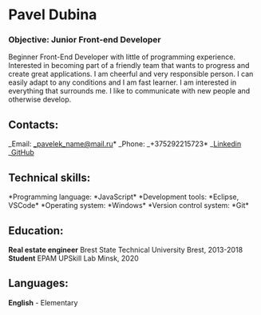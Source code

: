 # Pavel Dubina

### **Objective**: Junior Front-end Developer

Beginner Front-End Developer with little of programming experience.
Interested in becoming part of a friendly team that wants to progress
and create great applications. I am cheerful and very responsible person.
I can easily adapt to any conditions and I am fast learner. I am interested
in everything that surrounds me. I like to communicate with new people and
otherwise develop.

## Contacts:
_Email: _pavelek_name@mail.ru*
\_Phone: _+375292215723\*
_[Linkedin](http://linkedin.com/in/павел-дубина-03b8021a4)
_[GitHub](http://github.com/PavelDubina)

## Technical skills:
*Programming language: *JavaScript\*
*Development tools: *Eclipse, VSCode\*
*Operating system: *Windows\*
*Version control system: *Git\*

## Education:
**Real estate engineer**
Brest State Technical University
Brest, 2013-2018
**Student**
EPAM UPSkill Lab
Minsk, 2020

## Languages:
**English** - Elementary
